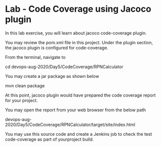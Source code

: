 # Lab - Code Coverage using Jacoco plugin

In this lab exercise, you will learn about jacoco code-coverage plugin.

You may review the pom.xml file in this project.  Under the plugin section, 
the jacoco plugin is configured for code-coverage.

From the terminal, navigate to

cd devops-aug-2020/Day5/CodeCoverage/RPNCalculator

You may create a jar package as shown below

mvn clean package

At this point, jacoco plugin would have prepared the code coverage report for your project.

You may open the report from your web browser from the below path

devops-aug-2020/Day5/CodeCoverage/RPNCalculator/target/site/index.html

You may use this source code and create a Jenkins job to check the test code-coverage as part of yourproject build.

